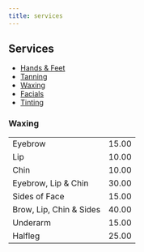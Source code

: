 ```yaml
---
title: services
---
```

<section>
	<h2 class="major">Services</h2>
		<nav>
			<ul class="actions">
				<li>
					<a href="#hands" class="button">Hands & Feet</a>
				</li>
				<li>
					<a href="#tanning" class="button">Tanning</a>
				</li>
				<li>
					<a href="#waxing" class="button">Waxing</a>
				</li>
				<li>
					<a href="#facials" class="button">Facials</a>
				</li>
				<li>
					<a href="#tinting" class="button">Tinting</a>
				</li>
			</ul>
		</nav>
</section>
<section>
	<h3 class="major">Waxing</h3>
	<div class="table-wrapper">
		<table>
			<tbody>
				<tr>
					<td>Eyebrow</td>
					<td>15.00</td>
				</tr>
				<tr>
					<td>Lip</td>
					<td>10.00</td>
				</tr>
                <tr>
					<td>Chin</td>
					<td>10.00</td>
				</tr>
                <tr>
					<td>Eyebrow, Lip & Chin</td>
					<td>30.00</td>
				</tr>
                <tr>
					<td>Sides of Face</td>
					<td>15.00</td>
				</tr>
                <tr>
					<td>Brow, Lip, Chin & Sides</td>
					<td>40.00</td>
				</tr>
                <tr>
					<td>Underarm</td>
					<td>15.00</td>
				</tr>
                <tr>
					<td>Halfleg</td>
					<td>25.00</td>
				</tr>
			</tbody>
		</table>
	</div>
</section>